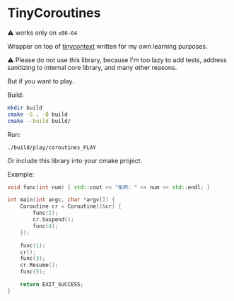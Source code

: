 # TinyCoroutines

:warning:
works only on `x86-64`

Wrapper on top of [tinycontext]("https://github.com/ppaprikaa/tinycontext") written for my own learning purposes.


:warning:
Please do not use this library, because I'm too lazy to add tests, address sanitizing to internal core library, and many other reasons.



But if you want to play.

Build:
```sh
mkdir build
cmake -S . -B build
cmake --build build/
```

Run:
```
./build/play/coroutines_PLAY
```

Or include this library into your cmake project.

Example:
```C++
void func(int num) { std::cout << "NUM: " << num << std::endl; }

int main(int argc, char *argv[]) {
    Coroutine cr = Coroutine([&cr] {
        func(2);
        cr.Suspend();
        func(4);
    });

    func(1);
    cr();
    func(3);
    cr.Resume();
    func(5);

    return EXIT_SUCCESS;
}
```